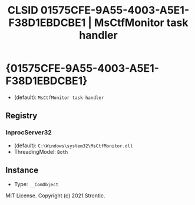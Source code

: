 ﻿---
title: "CLSID 01575CFE-9A55-4003-A5E1-F38D1EBDCBE1 | MsCtfMonitor task handler"
excerpt: What is COM-Object CLSID 01575CFE-9A55-4003-A5E1-F38D1EBDCBE1?
---

# {01575CFE-9A55-4003-A5E1-F38D1EBDCBE1}

* (default): `MsCtfMonitor task handler`

## Registry


### InprocServer32

* (default): `C:\Windows\system32\MsCtfMonitor.dll`
* ThreadingModel: `Both`

## Instance

* Type: `__ComObject`

MIT License. Copyright (c) 2021 Strontic.


